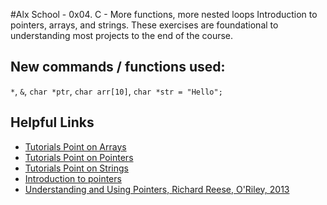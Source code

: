 #Alx School - 0x04. C - More functions, more nested loops
Introduction to pointers, arrays, and strings. These exercises are foundational to understanding most projects to the end of the course.
## New commands / functions used:
``*``, ``&``, ``char *ptr``, ``char arr[10]``, ``char *str = "Hello";``
## Helpful Links
* [Tutorials Point on Arrays](https://www.tutorialspoint.com/cprogramming/c_arrays.htm)
* [Tutorials Point on Pointers](https://www.tutorialspoint.com/cprogramming/c_pointers.htm)
* [Tutorials Point on Strings](https://www.tutorialspoint.com/cprogramming/c_strings.htm)
* [Introduction to pointers](https://users.cs.cf.ac.uk/Dave.Marshall/C/node10.html)
* [Understanding and Using Pointers, Richard Reese, O'Riley, 2013](https://www.oreilly.com/library/view/understanding-and-using/9781449344535/)
